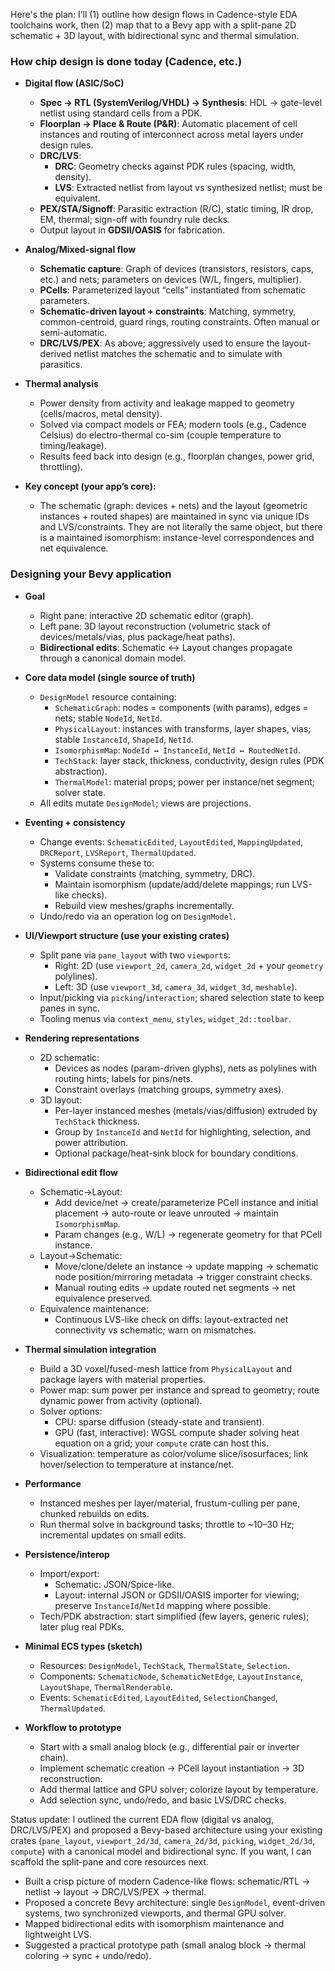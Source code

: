 Here's the plan: I’ll (1) outline how design flows in Cadence-style EDA toolchains work, then (2) map that to a Bevy app with a split-pane 2D schematic + 3D layout, with bidirectional sync and thermal simulation.

### How chip design is done today (Cadence, etc.)

- **Digital flow (ASIC/SoC)**
  - **Spec → RTL (SystemVerilog/VHDL) → Synthesis**: HDL → gate-level netlist using standard cells from a PDK.
  - **Floorplan → Place & Route (P&R)**: Automatic placement of cell instances and routing of interconnect across metal layers under design rules.
  - **DRC/LVS**:
    - **DRC**: Geometry checks against PDK rules (spacing, width, density).
    - **LVS**: Extracted netlist from layout vs synthesized netlist; must be equivalent.
  - **PEX/STA/Signoff**: Parasitic extraction (R/C), static timing, IR drop, EM, thermal; sign-off with foundry rule decks.
  - Output layout in **GDSII/OASIS** for fabrication.

- **Analog/Mixed-signal flow**
  - **Schematic capture**: Graph of devices (transistors, resistors, caps, etc.) and nets; parameters on devices (W/L, fingers, multiplier).
  - **PCells**: Parameterized layout “cells” instantiated from schematic parameters.
  - **Schematic-driven layout + constraints**: Matching, symmetry, common-centroid, guard rings, routing constraints. Often manual or semi-automatic.
  - **DRC/LVS/PEX**: As above; aggressively used to ensure the layout-derived netlist matches the schematic and to simulate with parasitics.

- **Thermal analysis**
  - Power density from activity and leakage mapped to geometry (cells/macros, metal density).
  - Solved via compact models or FEA; modern tools (e.g., Cadence Celsius) do electro-thermal co-sim (couple temperature to timing/leakage).
  - Results feed back into design (e.g., floorplan changes, power grid, throttling).

- **Key concept (your app’s core):**
  - The schematic (graph: devices + nets) and the layout (geometric instances + routed shapes) are maintained in sync via unique IDs and LVS/constraints. They are not literally the same object, but there is a maintained isomorphism: instance-level correspondences and net equivalence.

### Designing your Bevy application

- **Goal**
  - Right pane: interactive 2D schematic editor (graph).
  - Left pane: 3D layout reconstruction (volumetric stack of devices/metals/vias, plus package/heat paths).
  - **Bidirectional edits**: Schematic ↔ Layout changes propagate through a canonical domain model.

- **Core data model (single source of truth)**
  - `DesignModel` resource containing:
    - `SchematicGraph`: nodes = components (with params), edges = nets; stable `NodeId`, `NetId`.
    - `PhysicalLayout`: instances with transforms, layer shapes, vias; stable `InstanceId`, `ShapeId`, `NetId`.
    - `IsomorphismMap`: `NodeId ↔ InstanceId`, `NetId ↔ RoutedNetId`.
    - `TechStack`: layer stack, thickness, conductivity, design rules (PDK abstraction).
    - `ThermalModel`: material props; power per instance/net segment; solver state.
  - All edits mutate `DesignModel`; views are projections.

- **Eventing + consistency**
  - Change events: `SchematicEdited`, `LayoutEdited`, `MappingUpdated`, `DRCReport`, `LVSReport`, `ThermalUpdated`.
  - Systems consume these to:
    - Validate constraints (matching, symmetry, DRC).
    - Maintain isomorphism (update/add/delete mappings; run LVS-like checks).
    - Rebuild view meshes/graphs incrementally.
  - Undo/redo via an operation log on `DesignModel`.

- **UI/Viewport structure (use your existing crates)**
  - Split pane via `pane_layout` with two `viewport`s:
    - Right: 2D (use `viewport_2d`, `camera_2d`, `widget_2d` + your `geometry` polylines).
    - Left: 3D (use `viewport_3d`, `camera_3d`, `widget_3d`, `meshable`).
  - Input/picking via `picking`/`interaction`; shared selection state to keep panes in sync.
  - Tooling menus via `context_menu`, `styles`, `widget_2d::toolbar`.

- **Rendering representations**
  - 2D schematic:
    - Devices as nodes (param-driven glyphs), nets as polylines with routing hints; labels for pins/nets.
    - Constraint overlays (matching groups, symmetry axes).
  - 3D layout:
    - Per-layer instanced meshes (metals/vias/diffusion) extruded by `TechStack` thickness.
    - Group by `InstanceId` and `NetId` for highlighting, selection, and power attribution.
    - Optional package/heat-sink block for boundary conditions.

- **Bidirectional edit flow**
  - Schematic→Layout:
    - Add device/net → create/parameterize PCell instance and initial placement → auto-route or leave unrouted → maintain `IsomorphismMap`.
    - Param changes (e.g., W/L) → regenerate geometry for that PCell instance.
  - Layout→Schematic:
    - Move/clone/delete an instance → update mapping → schematic node position/mirroring metadata → trigger constraint checks.
    - Manual routing edits → update routed net segments → net equivalence preserved.
  - Equivalence maintenance:
    - Continuous LVS-like check on diffs: layout-extracted net connectivity vs schematic; warn on mismatches.

- **Thermal simulation integration**
  - Build a 3D voxel/fused-mesh lattice from `PhysicalLayout` and package layers with material properties.
  - Power map: sum power per instance and spread to geometry; route dynamic power from activity (optional).
  - Solver options:
    - CPU: sparse diffusion (steady-state and transient).
    - GPU (fast, interactive): WGSL compute shader solving heat equation on a grid; your `compute` crate can host this.
  - Visualization: temperature as color/volume slice/isosurfaces; link hover/selection to temperature at instance/net.

- **Performance**
  - Instanced meshes per layer/material, frustum-culling per pane, chunked rebuilds on edits.
  - Run thermal solve in background tasks; throttle to ~10–30 Hz; incremental updates on small edits.

- **Persistence/interop**
  - Import/export:
    - Schematic: JSON/Spice-like.
    - Layout: internal JSON or GDSII/OASIS importer for viewing; preserve `InstanceId`/`NetId` mapping where possible.
  - Tech/PDK abstraction: start simplified (few layers, generic rules); later plug real PDKs.

- **Minimal ECS types (sketch)**
  - Resources: `DesignModel`, `TechStack`, `ThermalState`, `Selection`.
  - Components: `SchematicNode`, `SchematicNetEdge`, `LayoutInstance`, `LayoutShape`, `ThermalRenderable`.
  - Events: `SchematicEdited`, `LayoutEdited`, `SelectionChanged`, `ThermalUpdated`.

- **Workflow to prototype**
  - Start with a small analog block (e.g., differential pair or inverter chain).
  - Implement schematic creation → PCell layout instantiation → 3D reconstruction.
  - Add thermal lattice and GPU solver; colorize layout by temperature.
  - Add selection sync, undo/redo, and basic LVS/DRC checks.

Status update: I outlined the current EDA flow (digital vs analog, DRC/LVS/PEX) and proposed a Bevy-based architecture using your existing crates (`pane_layout`, `viewport_2d/3d`, `camera_2d/3d`, `picking`, `widget_2d/3d`, `compute`) with a canonical model and bidirectional sync. If you want, I can scaffold the split-pane and core resources next.

- Built a crisp picture of modern Cadence-like flows: schematic/RTL → netlist → layout → DRC/LVS/PEX → thermal.
- Proposed a concrete Bevy architecture: single `DesignModel`, event-driven systems, two synchronized viewports, and thermal GPU solver.
- Mapped bidirectional edits with isomorphism maintenance and lightweight LVS.
- Suggested a practical prototype path (small analog block → thermal coloring → sync + undo/redo).